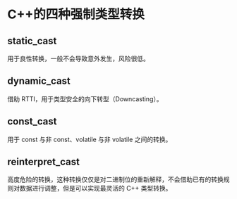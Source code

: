 # C++的四种强制类型转换

## static_cast

用于良性转换，一般不会导致意外发生，风险很低。

## dynamic_cast

借助 RTTI，用于类型安全的向下转型（Downcasting）。

## const_cast

用于 const 与非 const、volatile 与非 volatile 之间的转换。

## reinterpret_cast

高度危险的转换，这种转换仅仅是对二进制位的重新解释，不会借助已有的转换规则对数据进行调整，但是可以实现最灵活的 C++ 类型转换。